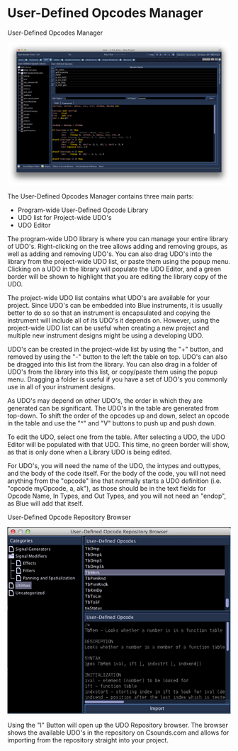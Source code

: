 User-Defined Opcodes Manager 
============================

User-Defined Opcodes Manager

![ User-Defined Opcodes Manager ](../../../images/udoWindow.png)

The User-Defined Opcodes Manager contains three main parts:

-   Program-wide User-Defined Opcode Library
-   UDO list for Project-wide UDO's
-   UDO Editor

The program-wide UDO library is where you can manage your entire library
of UDO's. Right-clicking on the tree allows adding and removing groups,
as well as adding and removing UDO's. You can also drag UDO's into the
library from the project-wide UDO list, or paste them using the popup
menu. Clicking on a UDO in the library will populate the UDO Editor, and
a green border will be shown to highlight that you are editing the
library copy of the UDO.

The project-wide UDO list contains what UDO's are available for your
project. Since UDO's can be embedded into Blue instruments, it is
usually better to do so so that an instrument is encapsulated and
copying the instrument will include all of its UDO's it depends on.
However, using the project-wide UDO list can be useful when creating a
new project and multiple new instrument designs might be using a
developing UDO.

UDO's can be created in the project-wide list by using the "+"
button, and removed by using the "-" button to the left the table on
top. UDO's can also be dragged into this list from the library. You can
also drag in a folder of UDO's from the library into this list, or
copy/paste them using the popup menu. Dragging a folder is useful if you
have a set of UDO's you commonly use in all of your instrument designs.

As UDO's may depend on other UDO's, the order in which they are
generated can be significant. The UDO's in the table are generated from
top-down. To shift the order of the opcodes up and down, select an
opcode in the table and use the "\^" and "V" buttons to push up and
push down.

To edit the UDO, select one from the table. After selecting a UDO, the
UDO Editor will be populated with that UDO. This time, no green border
will show, as that is only done when a Library UDO is being edited.

For UDO's, you will need the name of the UDO, the intypes and outtypes,
and the body of the code itself. For the body of the code, you will not
need anything from the "opcode" line that normally starts a UDO
definition (i.e. "opcode myOpcode, a, ak"), as those should be in the
text fields for Opcode Name, In Types, and Out Types, and you will not
need an "endop", as Blue will add that itself.

User-Defined Opcode Repository Browser

![ User-Defined Opcode Repository Browser ](../../../images/udoDB.png)

Using the "I" Button will open up the UDO Repository browser. The
browser shows the available UDO's in the repository on Csounds.com and
allows for importing from the repository straight into your project.
